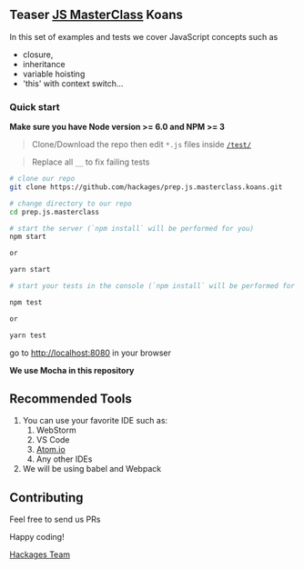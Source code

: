 ## Teaser [JS MasterClass](https://hackages.io/training/hackcamp) Koans

In this set of examples and tests we cover JavaScript concepts such as
 - closure,
 - inheritance
 - variable hoisting
 - 'this' with context switch...

### Quick start
**Make sure you have Node version >= 6.0 and NPM >= 3**

> Clone/Download the repo then edit `*.js` files inside [`/test/`](/test/)

> Replace all `__` to fix failing tests

```bash
# clone our repo
git clone https://github.com/hackages/prep.js.masterclass.koans.git

# change directory to our repo
cd prep.js.masterclass

# start the server (`npm install` will be performed for you)
npm start

or

yarn start

# start your tests in the console (`npm install` will be performed for you)

npm test

or

yarn test

```
go to [http://localhost:8080](http://localhost:8080) in your browser

**We use Mocha in this repository**


## Recommended Tools

1. You can use your favorite IDE such as:
    1. WebStorm
    2. VS Code
    3. [Atom.io ](https://atom.io/)
    4. Any other IDEs
2. We will be using babel and Webpack

## Contributing

Feel free to send us PRs

Happy coding!

[Hackages Team](http://hackages.io)